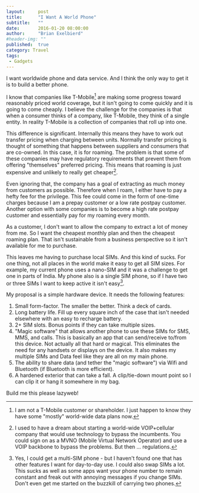 ```yaml
---
layout:     post
title:      "I Want A World Phone"
subtitle:   ""
date:       2016-01-20 08:00:00
author:     "Brian Exelbierd"
#header-img: ""
published:  true
category: Travel
tags:
 - Gadgets
---
```


I want worldwide phone and data service.  And I think the only way to get it is to build a better phone.

I know that companies like T-Mobile[^1] are making some progress toward reasonably priced world coverage, but it isn't going to come quickly and it is going to come cheaply.  I believe the challenge for the companies is that when a consumer thinks of a company, like T-Mobile, they think of a single entity.  In reality T-Mobile is a collection of companies that roll up into one.

This difference is significant.  Internally this means they have to work out transfer pricing when charging between units.  Normally transfer pricing is thought of something that happens between suppliers and consumers that are co-owned.  In this case, it is for roaming.  The problem is that some of these companies may have regulatory requirements that prevent them from offering "themselves" preferred pricing.  This means that roaming is just expensive and unlikely to really get cheaper[^2].

Even ignoring that, the company has a goal of extracting as much money from customers as possible.  Therefore when I roam, I either have to pay a hefty fee for the privilege.  This fee could come in the form of one-time charges because I am a prepay customer or a low rate postpay customer.  Another option with some companies is to become a high rate postpay customer and essentially pay for my roaming every month.

As a customer, I don't want to allow the company to extract a lot of money from me.  So I want the cheapest monthly plan and then the cheapest roaming plan. That isn't sustainable from a business perspective so it isn't available for me to purchase.

This leaves me having to purchase local SIMs.  And this kind of sucks.  For one thing, not all places in the world make it easy to get all SIM sizes.  For example, my current phone uses a nano-SIM and it was a challenge to get one in parts of India.  My phone also is a single SIM phone, so if I have two or three SIMs I want to keep active it isn't easy[^3].

My proposal is a simple hardware device.  It needs the following features:

1. Small form-factor.  The smaller the better.  Think a deck of cards.
2. Long battery life.  Fill up every square inch of the case that isn't needed elsewhere with an easy to recharge battery.
3. 2+ SIM slots.  Bonus points if they can take multiple sizes.
4. "Magic software" that allows another phone to use these SIMs for SMS, MMS, and calls.  This is basically an app that can send/receive to/from this device.  Not actually all that hard or magical.  This eliminates the need for any handsets or displays on the device.  It also makes my multiple SIMs and Data feel like they are all on my main phone.
5. The ability to share data (and tether the "magic software") via Wifi and Bluetooth (if Bluetooth is more efficient).
6. A hardened exterior that can take a fall.  A clip/tie-down mount point so I can clip it or hang it somewhere in my bag.

Build me this please lazyweb!

[^1]: I am not a T-Mobile customer or shareholder.  I just happen to know they have some "mostly" world-wide data plans now.

[^2]: I used to have a dream about starting a world-wide VOIP+cellular company that would use technology to bypass the incumbents.  You could sign on as a MVNO (Mobile Virtual Network Operator) and use a VOIP backbone to bypass the problems.  But then ... regulations.

[^3]: Yes, I could get a multi-SIM phone - but I haven't found one that has other features I want for day-to-day use.  I could also swap SIMs a lot.  This sucks as well as some apps want your phone number to remain constant and freak out with annoying messages if you change SIMs.  Don't even get me started on the buzzkill of carrying two phones.
